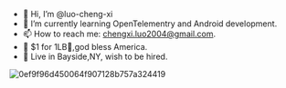 - 👋 Hi, I’m @luo-cheng-xi
- 🌱 I’m currently learning OpenTelementry and Android development.
- 📫 How to reach me: chengxi.luo2004@gmail.com.
- 🐤 $1 for 1LB🍗,god bless America.
- 🥲 Live in Bayside,NY, wish to be hired.

![0ef9f96d450064f907128b757a324419](https://github.com/user-attachments/assets/879da2a3-cc42-4b84-8069-7dd5680c82bb)


<!---
luo-cheng-xi/luo-cheng-xi is a ✨ special ✨ repository because its `README.md` (this file) appears on your GitHub profile.
You can click the Preview link to take a look at your changes.
--->
